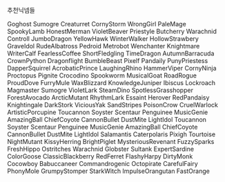 추천닉넴들

Goghost
Sumogre
Creaturret
CornyStorm
WrongGirl
PaleMage
SpookyLamb
HonestMerman
VioletBeaver
Priestyle
Butcherry
Warachnid
Controll
JumboDragon
YellowHawk
WinterWalker
HollowStrawbery
GraveIdol
RudeAlbatross
Pedroid
Metrobot
Wenchanter
Knightmare
WriterCalf
FearlessCoffee
ShortFledgling
TimeDragon
AutumnBarracuda
CrownPython
Dragonflight
BumbleBeast
Pixelf
Pandaily
PunyPriestess
DapperSquirrel
AcrobaticPrince
LaughingRhino
HammerViper
CornyNinja
Proctopus
Pignite
Crocodino
Spookworm
MusicalGoat
RoadRogue
ProudDove
FurryMule
WaxBlizzard
KnowledgeJuniper
Ibiscus
Lockroach
Magmaster
Sumogre
VioletLark
SteamDino
SpotlessGrasshopper
ForestAvocado
ArcticMutant
RhythmLark
Essaint
Herover
RedPandaisy
Knightingale
DarkStork
ViciousYak
SandStripes
PoisonCrow
CruelWarlock
ArtisticPorcupine
Toucannon
Soyster
Scentaur
Penguinee
MusicGenie
AmazingBall
ChiefCoyote
CannonBullet
DustMite
LightIdol
Toucannon
Soyster
Scentaur
Penguinee
MusicGenie
AmazingBall
ChiefCoyote
CannonBullet
DustMite
LightIdol
Salamantis
Caterpolaris
Pixigh
Tourtoise
NightMutant
KissyHerring
BrightPiglet
MysteriousRevenant
FuzzySparks
FreshHippo
Ostritches
Warachnid
Globster
Sultank
ExpertSardine
ColorGoose
ClassicBlackberry
RedFerret
FlashyHarpy
DirtyMonk
Cocowboy
Babuccaneer
Commandrogenic
Octopirate
CarefulFairy
PhonyMole
GrumpyStomper
StarkWitch
ImpulseOrangutan
FastOrange

